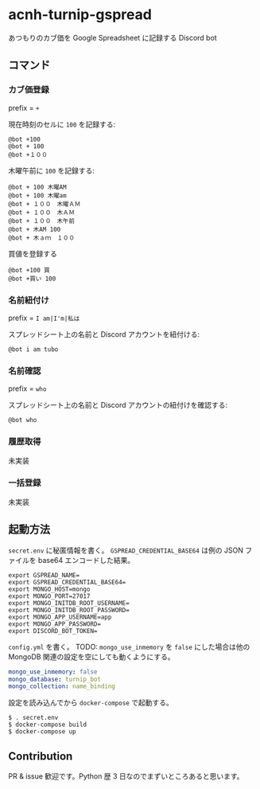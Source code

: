# acnh-turnip-gspread
あつもりのカブ価を Google Spreadsheet に記録する Discord bot

## コマンド

### カブ価登録

prefix = `+`

現在時刻のセルに `100` を記録する:

```
@bot +100
@bot + 100
@bot +１００
```

木曜午前に `100` を記録する:

```
@bot + 100 木曜AM
@bot + 100 木曜am
@bot + １００　木曜ＡＭ
@bot + １００　木ＡＭ
@bot + １００　木午前
@bot + 木AM 100
@bot + 木ａｍ　１００
```

買値を登録する

```
@bot +100 買
@bot +買い 100
```

### 名前紐付け

prefix = `I am|I'm|私は`

スプレッドシート上の名前と Discord アカウントを紐付ける:

```
@bot i am tubo
```

### 名前確認

prefix = `who`

スプレッドシート上の名前と Discord アカウントの紐付けを確認する:

```
@bot who
```

### 履歴取得

未実装

### 一括登録

未実装

## 起動方法

`secret.env` に秘匿情報を書く。
`GSPREAD_CREDENTIAL_BASE64` は例の JSON ファイルを base64 エンコードした結果。 

```shell script
export GSPREAD_NAME=
export GSPREAD_CREDENTIAL_BASE64=
export MONGO_HOST=mongo
export MONGO_PORT=27017
export MONGO_INITDB_ROOT_USERNAME=
export MONGO_INITDB_ROOT_PASSWORD=
export MONGO_APP_USERNAME=app
export MONGO_APP_PASSWORD=
export DISCORD_BOT_TOKEN=
```

`config.yml` を書く。
TODO: `mongo_use_inmemory` を `false` にした場合は他の MongoDB 関連の設定を空にしても動くようにする。

```yaml
mongo_use_inmemory: false
mongo_database: turnip_bot
mongo_collection: name_binding
```

設定を読み込んでから `docker-compose` で起動する。

```shell script
$ . secret.env
$ docker-compose build
$ docker-compose up
```

## Contribution

PR & issue 歓迎です。Python 歴 3 日なのでまずいところあると思います。
